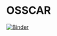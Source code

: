 # OSSCAR

[![Binder](https://mybinder.org/badge_logo.svg)](https://mybinder.org/v2/gh/dou-du/OSSCAR/app/widgets_docs.ipynb)
